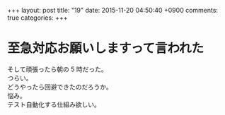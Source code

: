 +++
layout: post
title: "19"
date: 2015-11-20 04:50:40 +0900
comments: true
categories: 
+++

至急対応お願いしますって言われた
===
そして頑張ったら朝の 5 時だった。  
つらい。  
どうやったら回避できたのだろうか。  
悩み。  
テスト自動化する仕組み欲しい。
